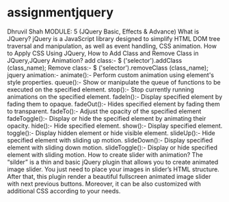 # assignmentjquery
Dhruvil Shah
MODULE: 5 (JQuery Basic, Effects & Advance)
What is JQuery?
jQuery is a JavaScript library designed to simplify HTML DOM tree traversal and manipulation, as
well as event handling, CSS animation.
How to Apply CSS Using JQuery, How to Add Class and Remove Class in JQuery,JQuery Animation?
add class:-
$ ('selector').addClass (class_name);
Remove class:-
$ ('selector').removeClass (class_name);
jquery animation:-
animate():-
Perform custom animation using element's style properties.
queue():-
Show or manipulate the queue of functions to be executed on the specified element.
stop():-
Stop currently running animations on the specified element.
fadeIn():-
Display specified element by fading them to opaque.
fadeOut():-
Hides specified element by fading them to transparent.
fadeTo():-
Adjust the opacity of the specified element
fadeToggle():-
Display or hide the specified element by animating their opacity.
hide():-
Hide specified element.
show():-
Display specified element.
toggle():-
Display hidden element or hide visible element.
slideUp():-
Hide specified element with sliding up motion.
slideDown():-
Display specified element with sliding down motion.
slideToggle():-
Display or hide specified element with sliding motion.
How to create slider with animation?
The “silder” is a thin and basic jQuery plugin that allows you to create animated image slider.
You just need to place your images in slider’s HTML structure. After that, this plugin render a
beautiful fullscreen animated image slider with next previous buttons. Moreover, it can be also
customized with additional CSS according to your needs.
